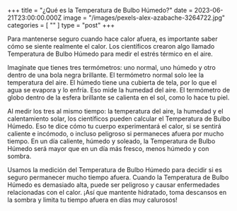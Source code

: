 +++
title = "¿Qué es la Temperatura de Bulbo Húmedo?"
date = 2023-06-21T23:00:00.000Z
image = "/images/pexels-alex-azabache-3264722.jpg"
categories = [ "" ]
type = "post"
+++

Para mantenerse seguro cuando hace calor afuera, es importante saber cómo se siente realmente el calor. Los científicos crearon algo llamado Temperatura de Bulbo Húmedo para medir el estrés térmico en el aire.

Imagínate que tienes tres termómetros: uno normal, uno húmedo y otro dentro de una bola negra brillante. El termómetro normal solo lee la temperatura del aire. El húmedo tiene una cubierta de tela, por lo que el agua se evapora y lo enfría. Eso mide la humedad del aire. El termómetro de globo dentro de la esfera brillante se calienta en el sol, como lo hace tu piel.

Al medir los tres al mismo tiempo: la temperatura del aire, la humedad y el calentamiento solar, los científicos pueden calcular el Temperatura de Bulbo Húmedo. Eso te dice cómo tu cuerpo experimentará el calor, si se sentirá caliente e incómodo, o incluso peligroso si permaneces afuera por mucho tiempo. En un día caliente, húmedo y soleado, la Temperatura de Bulbo Húmedo será mayor que en un día más fresco, menos húmedo y con sombra.

Usamos la medición del Temperatura de Bulbo Húmedo para decidir si es seguro permanecer mucho tiempo afuera. Cuando la Temperatura de Bulbo Húmedo es demasiado alta, puede ser peligroso y causar enfermedades relacionadas con el calor. ¡Así que mantente hidratado, toma descansos en la sombra y limita tu tiempo afuera en días muy calurosos!
